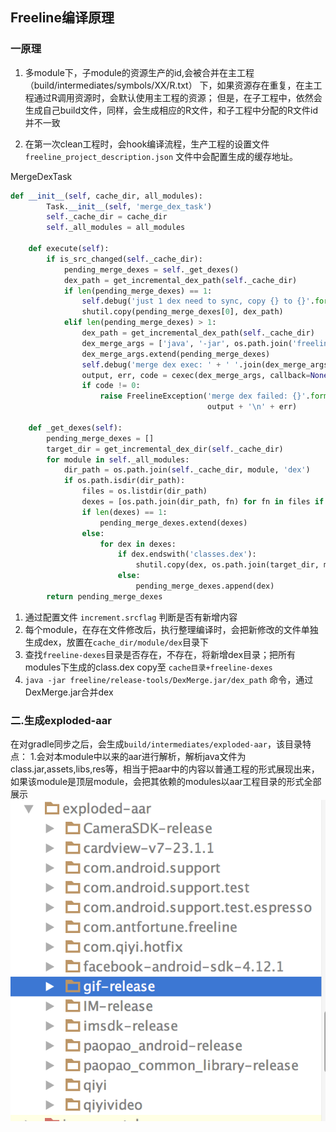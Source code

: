 ## Freeline编译原理

### 一原理
1. 多module下，子module的资源生产的id,会被合并在主工程（build/intermediates/symbols/XX/R.txt）
下，如果资源存在重复，在主工程通过R调用资源时，会默认使用主工程的资源；
但是，在子工程中，依然会生成自己build文件，同样，会生成相应的R文件，和子工程中分配的R文件id并不一致

2. 在第一次clean工程时，会hook编译流程，生产工程的设置文件
`freeline_project_description.json`
文件中会配置生成的缓存地址。

MergeDexTask

```python
def __init__(self, cache_dir, all_modules):
        Task.__init__(self, 'merge_dex_task')
        self._cache_dir = cache_dir
        self._all_modules = all_modules

    def execute(self):
        if is_src_changed(self._cache_dir):
            pending_merge_dexes = self._get_dexes()
            dex_path = get_incremental_dex_path(self._cache_dir)
            if len(pending_merge_dexes) == 1:
                self.debug('just 1 dex need to sync, copy {} to {}'.format(pending_merge_dexes[0], dex_path))
                shutil.copy(pending_merge_dexes[0], dex_path)
            elif len(pending_merge_dexes) > 1:
                dex_path = get_incremental_dex_path(self._cache_dir)
                dex_merge_args = ['java', '-jar', os.path.join('freeline', 'release-tools', 'DexMerge.jar'), dex_path]
                dex_merge_args.extend(pending_merge_dexes)
                self.debug('merge dex exec: ' + ' '.join(dex_merge_args))
                output, err, code = cexec(dex_merge_args, callback=None)
                if code != 0:
                    raise FreelineException('merge dex failed: {}'.format(' '.join(dex_merge_args)),
                                            output + '\n' + err)

    def _get_dexes(self):
        pending_merge_dexes = []
        target_dir = get_incremental_dex_dir(self._cache_dir)
        for module in self._all_modules:
            dir_path = os.path.join(self._cache_dir, module, 'dex')
            if os.path.isdir(dir_path):
                files = os.listdir(dir_path)
                dexes = [os.path.join(dir_path, fn) for fn in files if fn.endswith('.dex')]
                if len(dexes) == 1:
                    pending_merge_dexes.extend(dexes)
                else:
                    for dex in dexes:
                        if dex.endswith('classes.dex'):
                            shutil.copy(dex, os.path.join(target_dir, module + '-classes.dex'))
                        else:
                            pending_merge_dexes.append(dex)
        return pending_merge_dexes
```
1. 通过配置文件 `increment.srcflag` 判断是否有新增内容
2. 每个module，在存在文件修改后，执行整理编译时，会把新修改的文件单独生成dex，放置在`cache_dir/module/dex`目录下
3. 查找`freeline-dexes`目录是否存在，不存在，将新增dex目录；把所有modules下生成的class.dex copy至 `cache目录+freeline-dexes`
4. `java -jar freeline/release-tools/DexMerge.jar/dex_path` 命令，通过DexMerge.jar合并dex


### 二.生成exploded-aar
在对gradle同步之后，会生成`build/intermediates/exploded-aar`，该目录特点：
1.会对本module中以来的aar进行解析，解析java文件为class.jar,assets,libs,res等，相当于把aar中的内容以普通工程的形式展现出来，如果该module是顶层module，会把其依赖的modules以aar工程目录的形式全部展示
![](exploded-aar.png)
